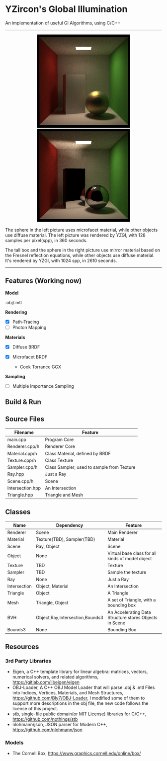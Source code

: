 # YZircon's Global Illumination

An implementation of useful GI Algorithms, using C/C++

------

<p align="center">
  <picture>
    <img src="images/CornellBox_Microfacet_128spp_360s.png" height="300em">
  </picture>
  <picture>
    <img src="images/CornellBox+Sphere_Mirror_1024spp_2610s.png" height="300em">
  </picture>
</p>
The sphere in the left picture uses microfacet material, while other objects use diffuse material. The left picture was rendered by YZGI, with 128 samples per pixel(spp), in 360 seconds.

The tall box and the sphere in the right picture use mirror material based on the Fresnel reflection equations, while other objects use diffuse material. It's rendered by YZGI, with 1024 spp, in 2610 seconds.

------

## Features (Working now)

**Model**

.obj/.mtl

**Rendering**

- [x] Path-Tracing
- [ ] Photon Mapping

**Materials**

- [x] Diffuse BRDF

- [x] Microfacet BRDF

  - Cook Torrance GGX

**Sampling**

- [ ] Multiple Importance Sampling

## Build & Run

## Source Files

| Filename         | Feature                                    |
|------------------|--------------------------------------------|
| main.cpp         | Program Core                               |
| Renderer.cpp/h   | Renderer Core                              |
| Material.cpp/h   | Class Material, defined by BRDF            |
| Texture.cpp/h    | Class Texture                              |
| Sampler.cpp/h    | Class Sampler, used to sample from Texture |
| Ray.hpp          | Just a Ray                                 |
| Scene.cpp/h      | Scene                                      |
| Intersection.hpp | An Intersection                            |
| Triangle.hpp     | Triangle and Mesh                          |

## Classes

| Name         | Dependency                      | Feature                                                |
| ------------ | ------------------------------- | ------------------------------------------------------ |
| Renderer     | Scene                           | Main Renderer                                          |
| Material     | Texture(TBD), Sampler(TBD)      | Material                                               |
| Scene        | Ray, Object                     | Scene                                                  |
| Object       | None                            | Virtual base class for all kinds of model object       |
| Texture      | TBD                             | Texture                                                |
| Sampler      | TBD                             | Sample the texture                                     |
| Ray          | None                            | Just a Ray                                             |
| Intersection | Object, Material                | An Intersection                                        |
| Triangle     | Object                          | A Triangle                                             |
| Mesh         | Triangle, Object                | A set of Triangle, with a bounding box                 |
| BVH          | Object,Ray,Intersection,Bounds3 | An Accelerating Data Structure stores Objects in Scene |
| Bounds3      | None                            | Bounding Box                                           |


## Resources

### 3rd Party Libraries

- Eigen, a C++ template library for linear algebra: matrices, vectors, numerical solvers, and related algorithms, https://gitlab.com/libeigen/eigen
- OBJ-Loader, A C++ OBJ Model Loader that will parse .obj & .mtl Files into Indices, Vertices, Materials, and Mesh Structures, https://github.com/Bly7/OBJ-Loader, I modified some of them to support more descriptions in the obj file, the new code follows the license of this project.
- stb, single-file public domain(or MIT License) libraries for C/C++, https://github.com/nothings/stb
- nlohmann/json, JSON parser for Modern C++, https://github.com/nlohmann/json

### Models

- The Cornell Box, https://www.graphics.cornell.edu/online/box/

